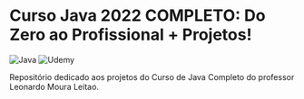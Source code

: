 # Curso Java 2022 COMPLETO: Do Zero ao Profissional + Projetos!
![Java](https://img.shields.io/badge/java-%23ED8B00.svg?style=for-the-badge&logo=java&logoColor=white)
![Udemy](https://img.shields.io/badge/Udemy-A435F0?style=for-the-badge&logo=Udemy&logoColor=white)

Repositório dedicado aos projetos do Curso de Java Completo do professor Leonardo Moura Leitao. 

